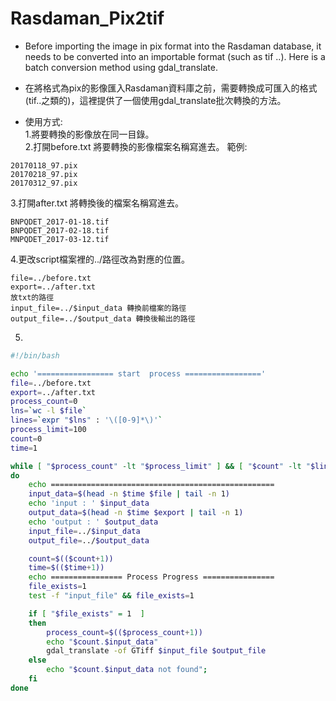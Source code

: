 # Rasdaman_Pix2tif
* Before importing the image in pix format into the Rasdaman database, it needs to be converted into an importable format (such as tif ..). Here is a batch conversion method using gdal_translate.

* 在將格式為pix的影像匯入Rasdaman資料庫之前，需要轉換成可匯入的格式(tif..之類的)，這裡提供了一個使用gdal_translate批次轉換的方法。

* 使用方式:  
1.將要轉換的影像放在同一目錄。  
2.打開before.txt 將要轉換的影像檔案名稱寫進去。
範例:
```
20170118_97.pix
20170218_97.pix
20170312_97.pix
```
3.打開after.txt 將轉換後的檔案名稱寫進去。  
```
BNPQDET_2017-01-18.tif
BNPQDET_2017-02-18.tif
MNPQDET_2017-03-12.tif
```
4.更改script檔案裡的../路徑改為對應的位置。 
```console
file=../before.txt   
export=../after.txt  
放txt的路徑  
input_file=../$input_data 轉換前檔案的路徑  
output_file=../$output_data 轉換後輸出的路徑  
``` 
5.
```bash
#!/bin/bash

echo '================= start  process ================='
file=../before.txt
export=../after.txt
process_count=0
lns=`wc -l $file`
lines=`expr "$lns" : '\([0-9]*\)'`
process_limit=100
count=0
time=1

while [ "$process_count" -lt "$process_limit" ] && [ "$count" -lt "$lines" ]
do	
	echo ==================================================	
	input_data=$(head -n $time $file | tail -n 1)
	echo 'input : ' $input_data
	output_data=$(head -n $time $export | tail -n 1)
	echo 'output : ' $output_data
	input_file=../$input_data
	output_file=../$output_data

	count=$(($count+1))
	time=$(($time+1))
	echo ================ Process Progress ================
	file_exists=1
	test -f "input_file" && file_exists=1

	if [ "$file_exists" = 1  ]
	then
		process_count=$(($process_count+1))
		echo "$count.$input_data"
		gdal_translate -of GTiff $input_file $output_file
	else
		echo "$count.$input_data not found";
	fi
done
```





